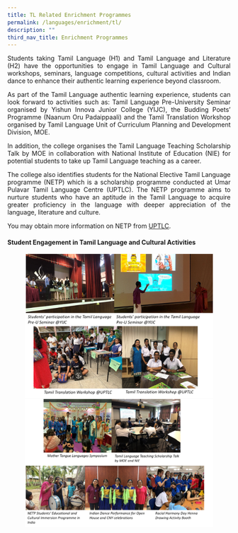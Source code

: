 ```yaml
---
title: TL Related Enrichment Programmes
permalink: /languages/enrichment/tl/
description: ""
third_nav_title: Enrichment Programmes
---
```


<div align=justify>
<p>
Students taking Tamil Language (H1) and Tamil Language and Literature (H2) have the opportunities to engage in Tamil Language and Cultural workshops, seminars, language competitions, cultural activities and Indian dance to enhance their authentic learning experience beyond classroom.</p>

<p>
As part of the Tamil Language authentic learning experience, students can look forward to activities such as: Tamil Language Pre-University Seminar organised by Yishun Innova Junior College (YIJC), the Budding Poets’ Programme (Naanum Oru Padaippaali) and the Tamil Translation Workshop organised by Tamil Language Unit of Curriculum Planning and Development Division, MOE.</p>
 
<p>
In addition, the college organises the Tamil Language Teaching Scholarship Talk by MOE in collaboration with National Institute of Education (NIE) for potential students to take up Tamil Language teaching as a career.</p>
	
<p>
The college also identifies students for the National Elective Tamil Language programme (NETP) which is a scholarship programme conducted at Umar Pulavar Tamil Language Centre (UPTLC). The NETP programme aims to nurture students who have an aptitude in the Tamil Language to acquire greater proficiency in the language with deeper appreciation of the language, literature and culture.</p>

<p>
You may obtain more information on NETP from <a href="https://uptlc.moe.edu.sg/others/uptlc/for-students/netp-programme-and-scholarship">UPTLC</a>.</p>

<h4><strong>Student Engagement in Tamil Language and Cultural Activities</strong></h4>

<figure>
<img src="/images/TR%20Related%20Collage%201.png">
<img src="/images/TR%20Related%20Collage%202.png"></figure>